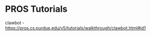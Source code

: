 <h1>PROS Tutorials</h1>

clawbot - https://pros.cs.purdue.edu/v5/tutorials/walkthrough/clawbot.html#id1
